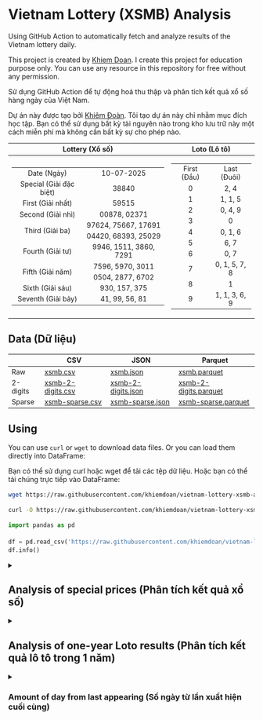 # Vietnam Lottery (XSMB) Analysis

Using GitHub Action to automatically fetch and analyze results of the Vietnam lottery daily.

This project is created by [Khiem Doan](https://github.com/khiemdoan). I create this project for education purpose only. You can use any resource in this repository for free without any permission.

Sử dụng GitHub Action để tự động hoá thu thập và phân tích kết quả xổ số hàng ngày của Việt Nam.

Dự án này được tạo bởi [Khiêm Đoàn](https://github.com/khiemdoan). Tôi tạo dự án này chỉ nhằm mục đích học tập. Bạn có thể sử dụng bất kỳ tài nguyên nào trong kho lưu trữ này một cách miễn phí mà không cần bất kỳ sự cho phép nào.

| Lottery (Xổ số) | Loto (Lô tô) |
| :------------: | :----------: |
| <table><tr><td>Date (Ngày)</td><td>10-07-2025</td></tr><tr><td>Special (Giải đặc biệt)</td><td>38840</td></tr><tr><td>First (Giải nhất)</td><td>59515</td></tr><tr><td>Second (Giải nhì)</td><td>00878, 02371</td></tr><tr><td rowspan="2">Third (Giải ba)</td><td>97624, 75667, 17691</td></tr><tr><td>04420, 68393, 25029</td></tr><tr><td>Fourth (Giải tư)</td><td>9946, 1511, 3860, 7291</td></tr><tr><td rowspan="2">Fifth (Giải năm)</td><td>7596, 5970, 3011</td></tr><tr><td>0504, 2877, 6702</td></tr><tr><td>Sixth (Giải sáu)</td><td>930, 157, 375</td></tr><tr><td>Seventh (Giải bảy)</td><td>41, 99, 56, 81</td></tr></table> | <table><tr><td>First (Đầu)</td><td>Last (Đuôi)</td></tr><tr><td>0</td><td>2, 4</td></tr><tr><td>1</td><td>1, 1, 5</td></tr><tr><td>2</td><td>0, 4, 9</td></tr><tr><td>3</td><td>0</td></tr><tr><td>4</td><td>0, 1, 6</td></tr><tr><td>5</td><td>6, 7</td></tr><tr><td>6</td><td>0, 7</td></tr><tr><td>7</td><td>0, 1, 5, 7, 8</td></tr><tr><td>8</td><td>1</td></tr><tr><td>9</td><td>1, 1, 3, 6, 9</td></tr></table> |

## Data (Dữ liệu)

|          | CSV | JSON | Parquet |
|----------|-----|------|---------|
| Raw      | [xsmb.csv](https://raw.githubusercontent.com/khiemdoan/vietnam-lottery-xsmb-analysis/refs/heads/main/data/xsmb.csv) | [xsmb.json](https://raw.githubusercontent.com/khiemdoan/vietnam-lottery-xsmb-analysis/refs/heads/main/data/xsmb.json) | [xsmb.parquet](https://raw.githubusercontent.com/khiemdoan/vietnam-lottery-xsmb-analysis/refs/heads/main/data/xsmb.parquet) |
| 2-digits | [xsmb-2-digits.csv](https://raw.githubusercontent.com/khiemdoan/vietnam-lottery-xsmb-analysis/refs/heads/main/data/xsmb-2-digits.csv) | [xsmb-2-digits.json](https://raw.githubusercontent.com/khiemdoan/vietnam-lottery-xsmb-analysis/refs/heads/main/data/xsmb-2-digits.json) | [xsmb-2-digits.parquet](https://raw.githubusercontent.com/khiemdoan/vietnam-lottery-xsmb-analysis/refs/heads/main/data/xsmb-2-digits.parquet) |
| Sparse   | [xsmb-sparse.csv](https://raw.githubusercontent.com/khiemdoan/vietnam-lottery-xsmb-analysis/refs/heads/main/data/xsmb-sparse.csv) | [xsmb-sparse.json](https://raw.githubusercontent.com/khiemdoan/vietnam-lottery-xsmb-analysis/refs/heads/main/data/xsmb-sparse.json) | [xsmb-sparse.parquet](https://raw.githubusercontent.com/khiemdoan/vietnam-lottery-xsmb-analysis/refs/heads/main/data/xsmb-sparse.parquet) |

## Using

You can use `curl` or `wget` to download data files. Or you can load them directly into DataFrame:

Bạn có thể sử dụng curl hoặc wget để tải các tệp dữ liệu. Hoặc bạn có thể tải chúng trực tiếp vào DataFrame:

```sh
wget https://raw.githubusercontent.com/khiemdoan/vietnam-lottery-xsmb-analysis/refs/heads/main/data/xsmb.csv
```

```sh
curl -O https://raw.githubusercontent.com/khiemdoan/vietnam-lottery-xsmb-analysis/refs/heads/main/data/xsmb-2-digits.csv
```

```python
import pandas as pd

df = pd.read_csv('https://raw.githubusercontent.com/khiemdoan/vietnam-lottery-xsmb-analysis/refs/heads/main/data/xsmb-sparse.csv')
df.info()
```

<details>
  <summary><h2>Analysis of special prices (Phân tích kết quả xổ số)</h2></summary>
  <h3>Amount of day from last appearing (Số ngày từ lần xuất hiện cuối cùng)</h3>

  ![Delta](images/special_delta.jpg)

  <h3>Top 10 amount of day from last appearing (Top 10 số lâu chưa xuất hiện)</h3>

  ![Delta top 10](images/special_delta_top_10.jpg)
</details>

<details>
  <summary><h2>Analysis of one-year Loto results (Phân tích kết quả lô tô trong 1 năm)</h2></summary>

  Max: 121. Min: 77.

  Mean: 97.47. Standard deviation: 9.22.

  <h3>Detail (Chi tiết)</h3>

  ![Detail](images/heatmap.jpg)

  <h3>Top 10</h3>

  ![Top 10](images/top-10.jpg)

  <h3>Distribution (Phân bổ)</h3>

  ![Distribution](images/distribution.jpg)
</details>

<details>
  <summary><h3>Amount of day from last appearing (Số ngày từ lần xuất hiện cuối cùng)</h2></summary>

  ![Delta](images/delta.jpg)

  <h3>Top 10 amount of day from last appearing (Top 10 số lâu chưa xuất hiện)</h3>

  ![Delta top 10](images/delta_top_10.jpg)
</details>